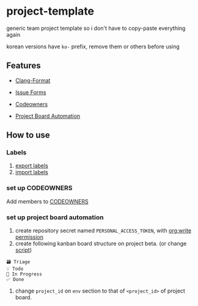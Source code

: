 # project-template

generic team project template so i don't have to copy-paste everything again

korean versions have `ko-` prefix, remove them or others before using

## Features

- [Clang-Format](https://clang.llvm.org/docs/ClangFormatStyleOptions.html)

- [Issue Forms](https://docs.github.com/en/communities/using-templates-to-encourage-useful-issues-and-pull-requests/syntax-for-issue-forms)

- [Codeowners](https://docs.github.com/en/repositories/managing-your-repositorys-settings-and-features/customizing-your-repository/about-code-owners)

- [Project Board Automation](https://github.com/marketplace/actions/project-beta-automations)

## How to use

### Labels

1. [export labels](https://gist.github.com/jamesperrin/c2bf6d32fbb8142682f6107e561b664d)
2. [import labels](https://gist.github.com/jamesperrin/d811fadea2bd199ecf98195d96513afd)

### set up CODEOWNERS

Add members to [CODEOWNERS](.github/CODEOWNERS)

### set up project board automation

1. create repository secret named `PERSONAL_ACCESS_TOKEN`, with [org:write permission](https://github.com/marketplace/actions/project-beta-automations#gh-app-auth)
2. create following kanban board structure on project beta. (or change [script](.github/workflows/project_board.yml))

```
🗃️ Triage
💡 Todo
🚧 In Progress
✅ Done
```

1. change `project_id` on `env` section to that of `<project_id>` of project board.
